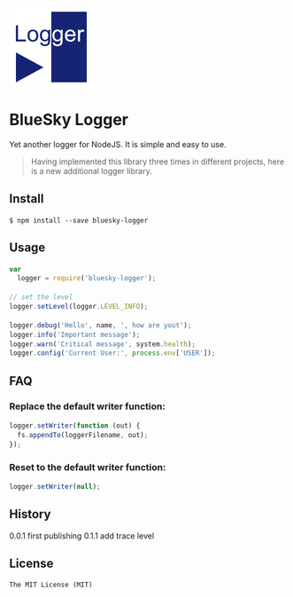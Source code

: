 
![BlueSky Logger](logo.png)

BlueSky Logger
==============

Yet another logger for NodeJS. It is simple and easy to use.

> Having implemented this library three times in different projects, here is a new additional logger library.

Install
-------

```
$ npm install --save bluesky-logger
```

Usage
-----

```js
var
  logger = require('bluesky-logger');

// set the level
logger.setLevel(logger.LEVEL_INFO);

logger.debug('Hello', name, ', how are yout');
logger.info('Important message');
logger.warn('Critical message', system.health);
logger.config('Current User:', process.env['USER']);
```

FAQ
---

### Replace the default writer function:

```js
logger.setWriter(function (out) {
  fs.appendTo(loggerFilename, out);
});
```
### Reset to the default writer function:

```js
logger.setWriter(null);
```


History
-------

0.0.1 first publishing
0.1.1 add trace level

License
-------

    The MIT License (MIT)
